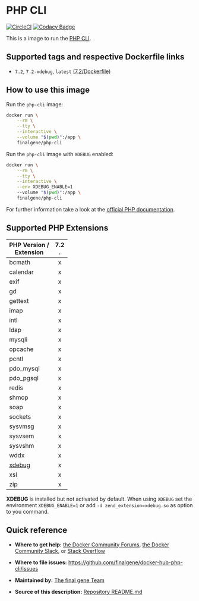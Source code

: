 # PHP CLI
[![CircleCI](https://circleci.com/gh/final-gene/docker-hub-php-cli/tree/master.svg?style=svg)](https://circleci.com/gh/final-gene/docker-hub-php-cli/tree/master) [![Codacy Badge](https://api.codacy.com/project/badge/Grade/e067ba9a720d4b3995c21adc9182f599)](https://www.codacy.com/app/final-gene/docker-hub-php-cli?utm_source=github.com&amp;utm_medium=referral&amp;utm_content=final-gene/docker-hub-php-cli&amp;utm_campaign=Badge_Grade)

This is a image to run the [PHP CLI](http://php.net/manual/en/features.commandline.php).

## Supported tags and respective Dockerfile links
* `7.2`, `7.2-xdebug`, `latest` [(7.2/Dockerfile)](https://github.com/finalgene/docker-hub-php-cli/blob/master/7.2/Dockerfile)

## How to use this image
Run the `php-cli` image:

```bash
docker run \
    --rm \
    --tty \
    --interactive \
    --volume "$(pwd)":/app \
    finalgene/php-cli
```

Run the `php-cli` image with `XDEBUG` enabled:

```bash
docker run \
    --rm \
    --tty \
    --interactive \
    --env XDEBUG_ENABLE=1
    --volume "$(pwd)":/app \
    finalgene/php-cli
```

For further information take a look at the [official PHP documentation](http://php.net/manual/en/).

## Supported PHP Extensions

| PHP Version /<br>Extension | 7.2<br>. |
| -------------------------- |:--------:|
| bcmath                     |    x     |
| calendar                   |    x     |
| exif                       |    x     |
| gd                         |    x     |
| gettext                    |    x     |
| imap                       |    x     |
| intl                       |    x     |
| ldap                       |    x     |
| mysqli                     |    x     |
| opcache                    |    x     |
| pcntl                      |    x     |
| pdo_mysql                  |    x     |
| pdo_pgsql                  |    x     |
| redis                      |    x     |
| shmop                      |    x     |
| soap                       |    x     |
| sockets                    |    x     |
| sysvmsg                    |    x     |
| sysvsem                    |    x     |
| sysvshm                    |    x     |
| wddx                       |    x     |
| [xdebug](#footnote-xdebug) |    x     |
| xsl                        |    x     |
| zip                        |    x     |

**<a name="footnote-xdebug">XDEBUG</a>** is installed but not activated by default. When using `XDEBUG` set the environment `XDEBUG_ENABLE=1` or add `-d zend_extension=xdebug.so` as option to you command.

## Quick reference
* **Where to get help:**
[the Docker Community Forums](https://forums.docker.com), [the Docker Community Slack](https://blog.docker.com/2016/11/introducing-docker-community-directory-docker-community-slack), or [Stack Overflow](https://stackoverflow.com/search?tab=newest&q=docker)

* **Where to file issues:**
https://github.com/finalgene/docker-hub-php-cli/issues

* **Maintained by:**
[The final gene Team](https://github.com/finalgene)

* **Source of this description:**
[Repository README.md](https://github.com/finalgene/docker-hub-php-cli/blob/master/README.md)

